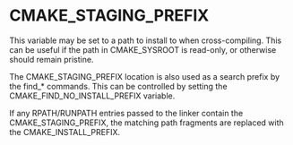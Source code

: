   

# CMAKE_STAGING_PREFIX  
This variable may be set to a path to install to when cross-compiling. This can
be useful if the path in CMAKE_SYSROOT is read-only, or otherwise
should remain pristine.  

The CMAKE_STAGING_PREFIX location is also used as a search prefix
by the find_* commands. This can be controlled by setting the
CMAKE_FIND_NO_INSTALL_PREFIX variable.  

If any RPATH/RUNPATH entries passed to the linker contain the
CMAKE_STAGING_PREFIX, the matching path fragments are replaced
with the CMAKE_INSTALL_PREFIX.  

